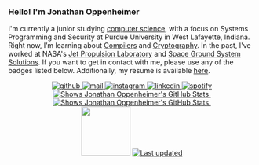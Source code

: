 ### Hello! I'm Jonathan Oppenheimer

I'm currently a junior studying [computer science](https://www.cs.purdue.edu/), with a focus on Systems Programming and Security at Purdue University in West Lafayette, Indiana. Right now, I’m learning about [Compilers](https://www.cs.purdue.edu/academic-programs/courses/canonical/cs352.html) and [Cryptography](https://www.cs.purdue.edu/academic-programs/courses/canonical/cs355.html). In the past, I've worked at NASA's [Jet Propulsion Laboratory](https://www.jpl.nasa.gov/) and [Space Ground System Solutions](https://www.sgss.com/index.html). If you want to get in contact with me, please use any of the badges listed below. Additionally, my resume is available [here](https://github.com/JonathanOppenheimer/jonathanoppenheimer.wtf/blob/master/static/resume.pdf).

<p align="center">
  <!-- GitHub badge --->
  <a href="https://github.com/jonathanoppenheimer" target="_blank">
    <img alt="github" src="https://img.shields.io/badge/-github-000000?style=flat-square&logo=GitHub&logoColor=white">
  </a> 
  <!-- Outlook badge --->
  <a href="mailto:joppenhe@purdue.edu" target="_blank">
    <img alt="mail" src="https://img.shields.io/badge/-mail-0078D4?style=flat-square&logo=Microsoft-outlook&logoColor=white">
  </a> 
  <!-- Instagram badge --->
  <a href="https://www.instagram.com/jonathanoppenheimer/" target="_blank">
    <img alt="instagram" src="https://img.shields.io/badge/-instagram-C13584?style=flat-square&logo=instagram&logoColor=white">
  </a> 
  <!-- Linkedin badge --->
  <a href="https://www.linkedin.com/in/jonathan-oppenheimer/" target="_blank">
    <img alt="linkedin" src="https://img.shields.io/badge/-linkedin-blue?style=flat-square&logo=Linkedin&logoColor=white">
  </a> 
  <!-- Spotify badge --->
  <a href="https://open.spotify.com/user/147infiniti" target="_blank">
    <img alt="spotify" src="https://img.shields.io/badge/-spotify-1DB954?style=flat-square&logo=Spotify&logoColor=white">
  </a>
  <br>
  <a href="https://github.com/JonathanOppenheimer/github-stats">
    <picture>
      <source media="(prefers-color-scheme: dark)" srcset="https://github.com/JonathanOppenheimer/github-stats/blob/master/generated/overview.svg&theme=dark">
      <img alt="Shows Jonathan Oppenheimer's GitHub Stats." src="https://github.com/JonathanOppenheimer/github-stats/blob/master/generated/overview.svg&theme=default">
    </picture>
  </a>
  <a href="https://github.com/JonathanOppenheimer/github-stats">
    <picture>
      <source media="(prefers-color-scheme: dark)" srcset="https://github.com/JonathanOppenheimer/github-stats/blob/master/generated/languages.svg&theme=dark">
      <img alt="Shows Jonathan Oppenheimer's GitHub Stats." src="https://github.com/JonathanOppenheimer/github-stats/blob/master/generated/languages.svg&theme=default">
    </picture>
  </a>
  <br>
  <!-- Visits badge --->
<img width='100' src="https://hits.seeyoufarm.com/api/count/incr/badge.svg?url=https%3A%2F%2Fgithub.com%2FJonathanOppenheimer1212%2Fhit-counter&count_bg=%236DAC3D&title_bg=%23555555&icon=grafana.svg&icon_color=%23E7E7E7&title=hits&edge_flat=false" />
  <!-- Last updated badge --->
  <a href="https://github.com/jonathanoppenheimer/jonathanoppenheimer" target="_blank">
     <img alt="Last updated" src="https://img.shields.io/github/last-commit/jonathanoppenheimer/jonathanoppenheimer?label=profile%20updated&style=flat-square">
  </a>
</div>
